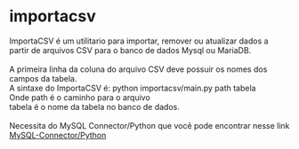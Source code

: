 # importacsv
ImportaCSV é um utilitario para importar, remover ou atualizar dados a partir de arquivos
CSV para o banco de dados Mysql ou MariaDB.<br>
<br>
A primeira linha da coluna do arquivo CSV deve possuir os nomes dos campos da tabela.<br>
A sintaxe do ImportaCSV é: python importacsv/main.py path tabela<br>
Onde path é o caminho para o arquivo<br>
tabela é o nome da tabela no banco de dados.<br>
<br>
Necessita do MySQL Connector/Python que você pode encontrar nesse link <a href="https://dev.mysql.com/downloads/connector/python/">MySQL-Connector/Python</a>
